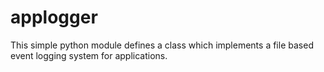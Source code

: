 # applogger
This simple python module defines a class which implements a file based event logging system for applications.
